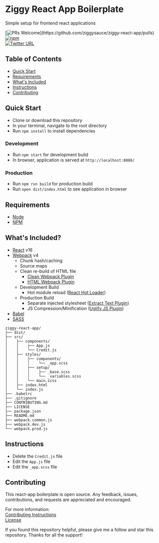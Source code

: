 # Ziggy React App Boilerplate
Simple setup for frontend react applications


[![PRs Welcome](https://img.shields.io/badge/PRs-welcome-brightgreen.svg?)](https://github.com/ziggysauce/ziggy-react-app/pulls)  
[![npm](https://img.shields.io/npm/l/express.svg)](https://github.com/ziggysauce/ziggy-react-app/blob/master/LICENSE.md)  
[![Twitter URL](https://img.shields.io/twitter/url/http/shields.io.svg?style=social)](https://twitter.com/intent/tweet?text=Starting%20a%20new%20react%20app%20using%20ziggy-react-app!&url=https://github.com/ziggysauce/ziggy-react-app&via=ziggysauce&hashtags=react,boilerplate,webpack,babel,sass)  


## Table of Contents
* [Quick Start](#quick-start)
* [Requirements](#requirements)
* [What's Included](#whats-included)
* [Instructions](#instructions)
* [Contributing](#contributing)

## Quick Start
* Clone or download this repository
* In your terminal, navigate to the root directory
* Run `npm install` to install dependencies

### Development
* Run `npm start` for development build
* In browser, application is served at `http://localhost:8080/`

### Production
* Run `npm run build` for production build
* Run `open dist/index.html` to see application in browser


## Requirements
* [Node](https://nodejs.org/en/)
* [NPM](https://www.npmjs.com/)


## What's Included?
* [React](https://reactjs.org/) v16
* [Webpack](https://webpack.js.org/) v4
  * Chunk hash/caching
  * Source maps
  * Clean re-build of HTML file
    * [Clean Webpack Plugin](https://github.com/johnagan/clean-webpack-plugin)
    * [HTML Webpack Plugin](https://github.com/jantimon/html-webpack-plugin)
  * Development Build
    * Hot module reload ([React Hot Loader](https://github.com/gaearon/react-hot-loader))
  * Production Build
    * Separate injected stylesheet ([Extract Text Plugin](https://github.com/webpack-contrib/extract-text-webpack-plugin))
    * JS Compression/Minification ([Uglify JS Plugin](https://github.com/webpack-contrib/uglifyjs-webpack-plugin))
* [Babel](http://babeljs.io/) 
* [SASS](https://sass-lang.com/)  

```
ziggy-react-app/
├── dist/
├── src/
│    ├── components/
│    │    ├── App.js
│    │    └── Credit.js
│    ├── styles/
│    │    ├── components/
│    │    │    └── _app.scss
│    │    ├── setup/
│    │    │    ├── _base.scss
│    │    │    └── _variables.scss
│    │    └── main.scss
│    ├── index.html
│    └── index.js
├── .babelrc
├── .gitignore
├── CONTRIBUTING.md
├── LICENSE
├── package.json
├── README.md
├── webpack.common.js
├── webpack.dev.js
└── webpack.prod.js
```


## Instructions
* Delete the `Credit.js` file
* Edit the `App.js` file
* Edit the `_app.scss` file


## Contributing
This react-app boilerplate is open source. Any feedback, issues, contributions, and requests are appreciated and encouraged.  

For more information:  
[Contributing Instructions](https://github.com/ziggysauce/ziggy-react-app/blob/master/CONTRIBUTING.md)  
[License](https://github.com/ziggysauce/ziggy-react-app/blob/master/LICENSE)  

If you found this repository helpful, please give me a follow and star this repository. Thanks for all the support!